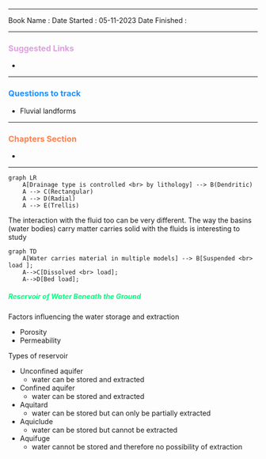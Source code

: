 

<hr>

Book Name : 
Date Started : 05-11-2023
Date Finished : 

<hr>

### <span  style = "color:Plum">Suggested Links </span>
+ 

<hr>


### <span  style = "color:dodgerblue">Questions to track </span>
+ Fluvial landforms 


<hr>

### <span  style = "color:Coral">Chapters Section </span>
+ 

<hr>


```mermaid
graph LR
    A[Drainage type is controlled <br> by lithology] --> B(Dendritic)
    A --> C(Rectangular)
    A --> D(Radial)
    A --> E(Trellis)
```

The interaction with the fluid too can be very different. The way the basins (water bodies) carry matter carries solid with the fluids is interesting to study
```mermaid
graph TD
    A[Water carries material in multiple models] --> B[Suspended <br> load ];
    A-->C[Dissolved <br> load];
    A-->D[Bed load];

```


##### <span  style = "color:SpringGreen">Reservoir of Water Beneath the Ground </span>
Factors influencing the water storage and extraction 
+ Porosity
+ Permeability

Types of reservoir
+ Unconfined aquifer 
	+ water can be stored and extracted
+ Confined aquifer
	+ water can be stored and extracted 
+ Aquitard
	+ water can be stored but can only be partially extracted
+ Aquiclude
	+ water can be stored but cannot be extracted
+ Aquifuge
	+ water cannot be stored and therefore no possibility of extraction